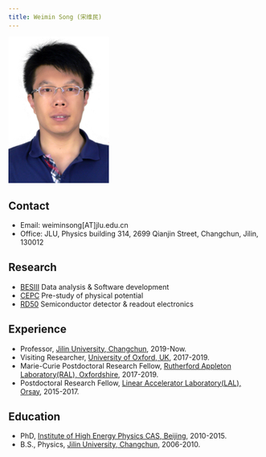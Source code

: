 ```yaml
---
title: Weimin Song (宋维民)
---
```


<img src="/images/Weimin_Song.jpg" width="200"/>

## Contact

- Email: weiminsong[AT]jlu.edu.cn
- Office: JLU, Physics building 314, 2699 Qianjin Street, Changchun, Jilin, 130012

## Research
- [BESIII](http://bes3.ihep.ac.cn)  Data analysis & Software development
- [CEPC](http://cepc.ihep.ac.cn/)  Pre-study of physical potential
- [RD50](http://rd50.web.cern.ch/)  Semiconductor detector & readout electronics

## Experience

- Professor, [Jilin University, Changchun](https://phy.jlu.edu.cn/), 2019-Now.
- Visiting Researcher, [University of Oxford, UK](https://www.physics.ox.ac.uk/), 2017-2019.
- Marie-Curie Postdoctoral Research Fellow, [Rutherford Appleton Laboratory(RAL), Oxfordshire](https://stfc.ukri.org/about-us/where-we-work/rutherford-appleton-laboratory/ral-space/), 2017-2019.
- Postdoctoral Research Fellow, [Linear Accelerator Laboratory(LAL), Orsay](https://www.lal.in2p3.fr/en/), 2015-2017.

## Education

- PhD, [Institute of High Energy Physics CAS, Beijing](http://www.ihep.cas.cn/), 2010-2015.
- B.S., Physics, [Jilin University, Changchun](https://phy.jlu.edu.cn/), 2006-2010.

